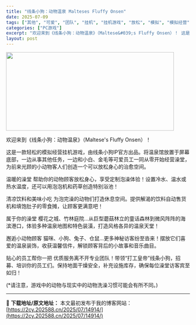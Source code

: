 ```yaml
---
title: "线条小狗：动物温泉 Malteses Fluffy Onsen"
date: 2025-07-09
tags: ["其他", "可爱", "团队", "挂机", "挂机游戏", "放松", "模拟", "模拟经营", "治愈", "狗"]
categories: ["PC游戏"]
excerpt: "欢迎来到《线条小狗：动物温泉》（Maltese&#039;s Fluffy Onsen）！ 这是一款轻松的模拟经营挂机游戏，由线条小狗IP官方出品。将温泉馆放置于屏幕底部，一边从事其他任务，一边和小白、金毛等可爱员工一同从零开始经营澡堂，为前来光顾的小动物客人们创造一个可以放松身心的治愈空间。 温暖的澡堂 帮&hellip;"
layout: post
---
```


<img class="aligncenter size-full wp-image-14921" src="https://2cy.202588.cn/wp-content/uploads/2025/07/20250709032217100.webp" alt="" width="460" height="215" />

欢迎来到《线条小狗：动物温泉》（Maltese's Fluffy Onsen）！

这是一款轻松的模拟经营挂机游戏，由线条小狗IP官方出品。将温泉馆放置于屏幕底部，一边从事其他任务，一边和小白、金毛等可爱员工一同从零开始经营澡堂，为前来光顾的小动物客人们创造一个可以放松身心的治愈空间。

温暖的澡堂
帮助你的动物顾客放松身心，享受定制泡澡体验！设置冷水、温水或热水温度，还可以用泡泡机和药草创造特别浴池！

清凉饮料和美味小吃
为泡完澡的动物们打造休息空间。提供解渴的饮料自动售货机和填饱肚子的零食摊，让顾客更满意吧！

属于你的澡堂
樱花之城、竹林庭院...从巨型蘑菇林立的童话森林到微风阵阵的海滨港口，体验多种温泉地图和特色装潢，打造风格各异的温泉天堂！

邂逅小动物顾客
猫咪、小狗、兔子、仓鼠...更多神秘访客纷至沓来！摆放它们喜爱的温泉装饰，收获温馨信件，解锁顾客背后的小故事和音乐曲目。

贴心的员工帮你一把
优质服务离不开专业团队！带领“打工皇帝”线条小狗，招募、培训你的员工们。保持地面干燥安全，补充设施库存，确保每位澡堂访客宾至如归！

(*请注意，游戏中的动物与现实中的动物洗澡习惯可能会有所不同。)

---
📖 **下载地址/原文地址：** 本文最初发布于我的博客网站：[https://2cy.202588.cn/2025/07/14914/](https://2cy.202588.cn/2025/07/14914/)
